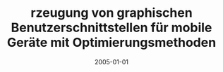 ---
abstract: ''
authors:
- Konrad Tolar
date: '2005-01-01'
featured: false
links:
- name: Publik
  url: https://publik.tuwien.ac.at/showentry.php?ID=139673&lang=2
publication_types:
- '7'
publishDate: '2005-01-01'
title: rzeugung von graphischen Benutzerschnittstellen für mobile Geräte mit Optimierungsmethoden
url_pdf: ''
---